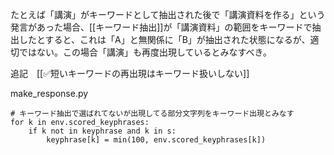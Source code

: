 
たとえば「講演」がキーワードとして抽出された後で「講演資料を作る」という発言があった場合、[[キーワード抽出]]が「講演資料」の範囲をキーワードで抽出したとすると、これは「A」と無関係に「B」が抽出された状態になるが、適切ではない。この場合「講演」も再度出現しているとみなすべき。

追記　[[✅短いキーワードの再出現はキーワード扱いしない]]

make_response.py

```
# キーワード抽出で選ばれてないが出現してる部分文字列をキーワード出現とみなす
for k in env.scored_keyphrases:
    if k not in keyphrase and k in s:
        keyphrase[k] = min(100, env.scored_keyphrases[k])
```

